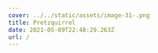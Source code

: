 ```yaml
---
cover: ../../static/assets/image-31-.png
title: Pretzquirrel
date: 2021-05-09T22:48:29.263Z
url: /
---
```

